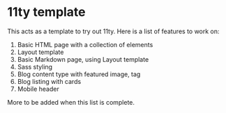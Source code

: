 # 11ty template

This acts as a template to try out 11ty. Here is a list of features to work on:

1. Basic HTML page with a collection of elements
1. Layout template
1. Basic Markdown page, using Layout template
1. Sass styling
1. Blog content type with featured image, tag
1. Blog listing with cards
1. Mobile header

More to be added when this list is complete. 